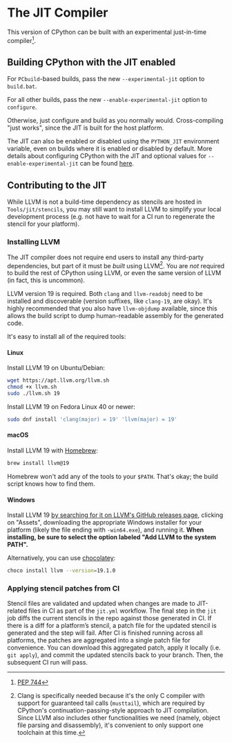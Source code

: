 The JIT Compiler
================

This version of CPython can be built with an experimental just-in-time compiler[^pep-744].

## Building CPython with the JIT enabled

For `PCbuild`-based builds, pass the new `--experimental-jit` option to `build.bat`.

For all other builds, pass the new `--enable-experimental-jit` option to `configure`.

Otherwise, just configure and build as you normally would. Cross-compiling "just works", since the JIT is built for the host platform. 

The JIT can also be enabled or disabled using the `PYTHON_JIT` environment variable, even on builds where it is enabled or disabled by default. More details about configuring CPython with the JIT and optional values for `--enable-experimental-jit` can be found [here](https://docs.python.org/dev/whatsnew/3.13.html#experimental-jit-compiler).

## Contributing to the JIT

While LLVM is not a build-time dependency as stencils are hosted in `Tools/jit/stencils`, you may still want to install LLVM to simplify your local development process (e.g. not have to wait for a CI run to regenerate the stencil for your platform).

###  Installing LLVM

The JIT compiler does not require end users to install any third-party dependencies, but part of it must be *built* using LLVM[^why-llvm]. You are *not* required to build the rest of CPython using LLVM, or even the same version of LLVM (in fact, this is uncommon).

LLVM version 19 is required. Both `clang` and `llvm-readobj` need to be installed and discoverable (version suffixes, like `clang-19`, are okay). It's highly recommended that you also have `llvm-objdump` available, since this allows the build script to dump human-readable assembly for the generated code.

It's easy to install all of the required tools:

#### Linux

Install LLVM 19 on Ubuntu/Debian:

```sh
wget https://apt.llvm.org/llvm.sh
chmod +x llvm.sh
sudo ./llvm.sh 19
```

Install LLVM 19 on Fedora Linux 40 or newer:

```sh
sudo dnf install 'clang(major) = 19' 'llvm(major) = 19'
```

#### macOS

Install LLVM 19 with [Homebrew](https://brew.sh):

```sh
brew install llvm@19
```

Homebrew won't add any of the tools to your `$PATH`. That's okay; the build script knows how to find them.

#### Windows

Install LLVM 19 [by searching for it on LLVM's GitHub releases page](https://github.com/llvm/llvm-project/releases?q=19), clicking on "Assets", downloading the appropriate Windows installer for your platform (likely the file ending with `-win64.exe`), and running it. **When installing, be sure to select the option labeled "Add LLVM to the system PATH".**

Alternatively, you can use [chocolatey](https://chocolatey.org):

```sh
choco install llvm --version=19.1.0

```

### Applying stencil patches from CI

Stencil files are validated and updated when changes are made to JIT-related files in CI as part of the `jit.yml` workflow. The final step in the `jit` job diffs the current
stencils in the repo against those generated in CI. If there is a diff for a platform’s stencil, a patch file for the updated stencil is generated and the step will fail. After CI is finished running across all platforms, the patches are aggregated into a single patch file for convenience. You can download this aggregated patch, apply it locally (i.e. `git apply`), and commit the updated stencils back to your branch. Then, the subsequent CI run will pass.

[^pep-744]: [PEP 744](https://peps.python.org/pep-0744/)

[^why-llvm]: Clang is specifically needed because it's the only C compiler with support for guaranteed tail calls (`musttail`), which are required by CPython's continuation-passing-style approach to JIT compilation. Since LLVM also includes other functionalities we need (namely, object file parsing and disassembly), it's convenient to only support one toolchain at this time.

